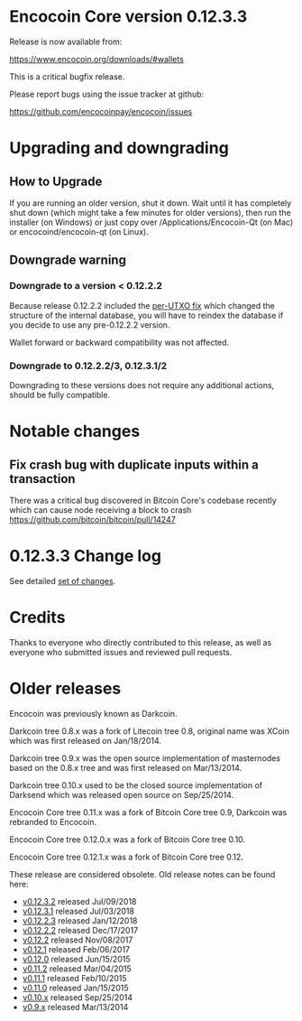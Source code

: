 Encocoin Core version 0.12.3.3
==========================

Release is now available from:

  <https://www.encocoin.org/downloads/#wallets>

This is a critical bugfix release.

Please report bugs using the issue tracker at github:

  <https://github.com/encocoinpay/encocoin/issues>


Upgrading and downgrading
=========================

How to Upgrade
--------------

If you are running an older version, shut it down. Wait until it has completely
shut down (which might take a few minutes for older versions), then run the
installer (on Windows) or just copy over /Applications/Encocoin-Qt (on Mac) or
encocoind/encocoin-qt (on Linux).

Downgrade warning
-----------------

### Downgrade to a version < 0.12.2.2

Because release 0.12.2.2 included the [per-UTXO fix](release-notes/encocoin/release-notes-0.12.2.2.md#per-utxo-fix)
which changed the structure of the internal database, you will have to reindex
the database if you decide to use any pre-0.12.2.2 version.

Wallet forward or backward compatibility was not affected.

### Downgrade to 0.12.2.2/3, 0.12.3.1/2

Downgrading to these versions does not require any additional actions, should be
fully compatible.


Notable changes
===============

Fix crash bug with duplicate inputs within a transaction
--------------------------------------------------------

There was a critical bug discovered in Bitcoin Core's codebase recently which
can cause node receiving a block to crash https://github.com/bitcoin/bitcoin/pull/14247

0.12.3.3 Change log
===================

See detailed [set of changes](https://github.com/encocoinpay/encocoin/compare/v0.12.3.2...encocoinpay:v0.12.3.3).

Credits
=======

Thanks to everyone who directly contributed to this release,
as well as everyone who submitted issues and reviewed pull requests.


Older releases
==============

Encocoin was previously known as Darkcoin.

Darkcoin tree 0.8.x was a fork of Litecoin tree 0.8, original name was XCoin
which was first released on Jan/18/2014.

Darkcoin tree 0.9.x was the open source implementation of masternodes based on
the 0.8.x tree and was first released on Mar/13/2014.

Darkcoin tree 0.10.x used to be the closed source implementation of Darksend
which was released open source on Sep/25/2014.

Encocoin Core tree 0.11.x was a fork of Bitcoin Core tree 0.9,
Darkcoin was rebranded to Encocoin.

Encocoin Core tree 0.12.0.x was a fork of Bitcoin Core tree 0.10.

Encocoin Core tree 0.12.1.x was a fork of Bitcoin Core tree 0.12.

These release are considered obsolete. Old release notes can be found here:

- [v0.12.3.2](https://github.com/encocoinpay/encocoin/blob/master/doc/release-notes/encocoin/release-notes-0.12.3.2.md) released Jul/09/2018
- [v0.12.3.1](https://github.com/encocoinpay/encocoin/blob/master/doc/release-notes/encocoin/release-notes-0.12.3.1.md) released Jul/03/2018
- [v0.12.2.3](https://github.com/encocoinpay/encocoin/blob/master/doc/release-notes/encocoin/release-notes-0.12.2.3.md) released Jan/12/2018
- [v0.12.2.2](https://github.com/encocoinpay/encocoin/blob/master/doc/release-notes/encocoin/release-notes-0.12.2.2.md) released Dec/17/2017
- [v0.12.2](https://github.com/encocoinpay/encocoin/blob/master/doc/release-notes/encocoin/release-notes-0.12.2.md) released Nov/08/2017
- [v0.12.1](https://github.com/encocoinpay/encocoin/blob/master/doc/release-notes/encocoin/release-notes-0.12.1.md) released Feb/06/2017
- [v0.12.0](https://github.com/encocoinpay/encocoin/blob/master/doc/release-notes/encocoin/release-notes-0.12.0.md) released Jun/15/2015
- [v0.11.2](https://github.com/encocoinpay/encocoin/blob/master/doc/release-notes/encocoin/release-notes-0.11.2.md) released Mar/04/2015
- [v0.11.1](https://github.com/encocoinpay/encocoin/blob/master/doc/release-notes/encocoin/release-notes-0.11.1.md) released Feb/10/2015
- [v0.11.0](https://github.com/encocoinpay/encocoin/blob/master/doc/release-notes/encocoin/release-notes-0.11.0.md) released Jan/15/2015
- [v0.10.x](https://github.com/encocoinpay/encocoin/blob/master/doc/release-notes/encocoin/release-notes-0.10.0.md) released Sep/25/2014
- [v0.9.x](https://github.com/encocoinpay/encocoin/blob/master/doc/release-notes/encocoin/release-notes-0.9.0.md) released Mar/13/2014

